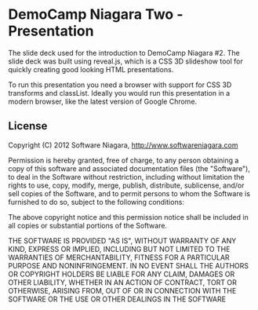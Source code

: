 # DemoCamp Niagara Two - Presentation

The slide deck used for the introduction to DemoCamp Niagara #2. The slide deck was built using reveal.js, which is a CSS 3D slideshow tool for quickly creating good looking HTML presentations.

To run this presentation you need a browser with support for CSS 3D transforms and classList. Ideally you would run this presentation in a modern browser, like the latest version of Google Chrome.

## License

Copyright (C) 2012 Software Niagara, http://www.softwareniagara.com

Permission is hereby granted, free of charge, to any person obtaining a copy of this software and associated documentation files (the "Software"), to deal in the Software without restriction, including without limitation the rights to use, copy, modify, merge, publish, distribute, sublicense, and/or sell copies of the Software, and to permit persons to whom the Software is furnished to do so, subject to the following conditions:

The above copyright notice and this permission notice shall be included in all copies or substantial portions of the Software.

THE SOFTWARE IS PROVIDED "AS IS", WITHOUT WARRANTY OF ANY KIND, EXPRESS OR IMPLIED, INCLUDING BUT NOT LIMITED TO THE WARRANTIES OF MERCHANTABILITY, FITNESS FOR A PARTICULAR PURPOSE AND NONINFRINGEMENT. IN NO EVENT SHALL THE AUTHORS OR COPYRIGHT HOLDERS BE LIABLE FOR ANY CLAIM, DAMAGES OR OTHER LIABILITY, WHETHER IN AN ACTION OF CONTRACT, TORT OR OTHERWISE, ARISING FROM, OUT OF OR IN CONNECTION WITH THE SOFTWARE OR THE USE OR OTHER DEALINGS IN THE SOFTWARE

